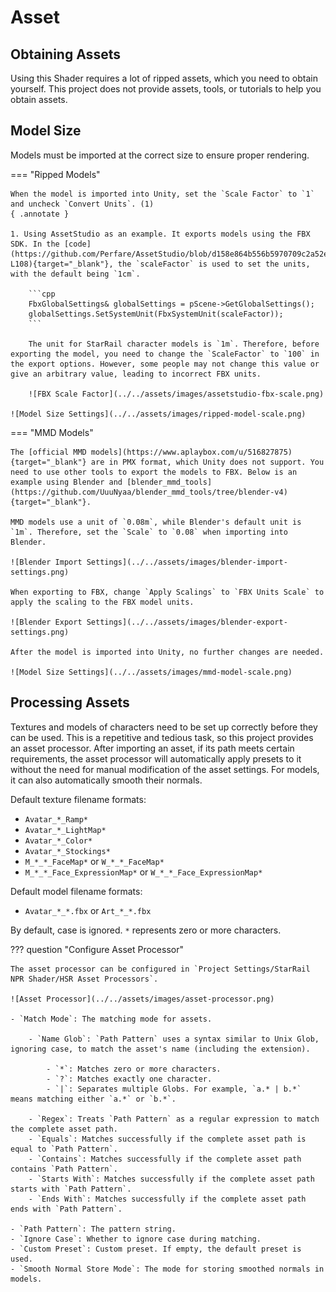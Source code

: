 # Asset

## Obtaining Assets

Using this Shader requires a lot of ripped assets, which you need to obtain yourself. This project does not provide assets, tools, or tutorials to help you obtain assets.

## Model Size

Models must be imported at the correct size to ensure proper rendering.

=== "Ripped Models"

    When the model is imported into Unity, set the `Scale Factor` to `1` and uncheck `Convert Units`. (1)
    { .annotate }

    1. Using AssetStudio as an example. It exports models using the FBX SDK. In the [code](https://github.com/Perfare/AssetStudio/blob/d158e864b556b5970709c2a52e47944d53aa98a2/AssetStudioFBXNative/api.cpp#L107-L108){target="_blank"}, the `scaleFactor` is used to set the units, with the default being `1cm`.

        ```cpp
        FbxGlobalSettings& globalSettings = pScene->GetGlobalSettings();
        globalSettings.SetSystemUnit(FbxSystemUnit(scaleFactor));
        ```

        The unit for StarRail character models is `1m`. Therefore, before exporting the model, you need to change the `ScaleFactor` to `100` in the export options. However, some people may not change this value or give an arbitrary value, leading to incorrect FBX units.

        ![FBX Scale Factor](../../assets/images/assetstudio-fbx-scale.png)

    ![Model Size Settings](../../assets/images/ripped-model-scale.png)

=== "MMD Models"

    The [official MMD models](https://www.aplaybox.com/u/516827875){target="_blank"} are in PMX format, which Unity does not support. You need to use other tools to export the models to FBX. Below is an example using Blender and [blender_mmd_tools](https://github.com/UuuNyaa/blender_mmd_tools/tree/blender-v4){target="_blank"}.

    MMD models use a unit of `0.08m`, while Blender's default unit is `1m`. Therefore, set the `Scale` to `0.08` when importing into Blender.

    ![Blender Import Settings](../../assets/images/blender-import-settings.png)

    When exporting to FBX, change `Apply Scalings` to `FBX Units Scale` to apply the scaling to the FBX model units.

    ![Blender Export Settings](../../assets/images/blender-export-settings.png)

    After the model is imported into Unity, no further changes are needed.

    ![Model Size Settings](../../assets/images/mmd-model-scale.png)

## Processing Assets

Textures and models of characters need to be set up correctly before they can be used. This is a repetitive and tedious task, so this project provides an asset processor. After importing an asset, if its path meets certain requirements, the asset processor will automatically apply presets to it without the need for manual modification of the asset settings. For models, it can also automatically smooth their normals.

Default texture filename formats:

- `Avatar_*_Ramp*`
- `Avatar_*_LightMap*`
- `Avatar_*_Color*`
- `Avatar_*_Stockings*`
- `M_*_*_FaceMap*` or `W_*_*_FaceMap*`
- `M_*_*_Face_ExpressionMap*` or `W_*_*_Face_ExpressionMap*`

Default model filename formats:

- `Avatar_*_*.fbx` or `Art_*_*.fbx`

By default, case is ignored. `*` represents zero or more characters.

??? question "Configure Asset Processor"

    The asset processor can be configured in `Project Settings/StarRail NPR Shader/HSR Asset Processors`.

    ![Asset Processor](../../assets/images/asset-processor.png)

    - `Match Mode`: The matching mode for assets.

        - `Name Glob`: `Path Pattern` uses a syntax similar to Unix Glob, ignoring case, to match the asset's name (including the extension).

            - `*`: Matches zero or more characters.
            - `?`: Matches exactly one character.
            - `|`: Separates multiple Globs. For example, `a.* | b.*` means matching either `a.*` or `b.*`.

        - `Regex`: Treats `Path Pattern` as a regular expression to match the complete asset path.
        - `Equals`: Matches successfully if the complete asset path is equal to `Path Pattern`.
        - `Contains`: Matches successfully if the complete asset path contains `Path Pattern`.
        - `Starts With`: Matches successfully if the complete asset path starts with `Path Pattern`.
        - `Ends With`: Matches successfully if the complete asset path ends with `Path Pattern`.

    - `Path Pattern`: The pattern string.
    - `Ignore Case`: Whether to ignore case during matching.
    - `Custom Preset`: Custom preset. If empty, the default preset is used.
    - `Smooth Normal Store Mode`: The mode for storing smoothed normals in models.
